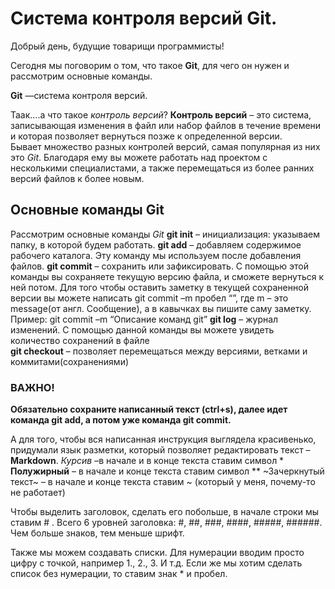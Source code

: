 # Система контроля версий Git. 

Добрый день, будущие товарищи программисты! 

Сегодня мы поговорим о том, что такое **Git**, для чего он нужен и рассмотрим основные команды. 

**Git** —система контроля версий. 

Таак….а что такое *контроль версий*? 
**Контроль версий** – это система, записывающая изменения в файл или набор файлов в течение времени   и которая позволяет вернуться позже к определенной версии.  
Бывает множество разных контролей версий, самая популярная из них это *Git*. Благодаря ему вы можете работать над проектом с несколькими специалистами, а также перемещаться из более ранних версий файлов к более новым. 

## Основные команды Git
Рассмотрим основные команды  *Git* 
**git init** – инициализация: указываем папку, в которой будем работать. 
**git add** – добавляем содержимое рабочего каталога. Эту команду мы используем после добавления файлов. 
**git commit** – сохранить или зафиксировать. С помощью этой команды вы сохраняете текущую версию файла, и сможете вернуться к ней потом. Для того чтобы оставить заметку в текущей сохраненной версии вы можете написать git commit –m пробел “”, где m – это message(от англ. Сообщение), а в кавычках вы пишите  саму заметку. Пример: git commit –m “Описание команд git”
**git log** – журнал изменений. С помощью данной команды вы можете увидеть количество сохранений в файле  
**git checkout** – позволяет перемещаться между версиями, ветками и коммитами(сохранениями)


### ВАЖНО! 
**Обязательно сохраните написанный текст (ctrl+s), далее идет команда git add, а потом уже команда git commit.**


А для того, чтобы вся написанная инструкция выглядела красивенько, придумали язык разметки, который позволяет редактировать текст – **Markdown**.
*Курсив* –в начале и в конце текста ставим символ *
**Полужирный** – в начале и конце текста ставим символ **
~Зачеркнутый текст~ – в начале и конце текста ставим ~ (который у меня, почему-то не работает)

Чтобы выделить заголовок, сделать его побольше, в начале строки мы ставим # . Всего 6 уровней заголовка: #, ##, ###, ####, #####, ######. Чем больше знаков, тем меньше шрифт. 

Также мы можем создавать списки. Для нумерации вводим просто цифру с точкой, например 1., 2., 3. И т.д. 
Если же мы хотим сделать список без нумерации, то ставим знак * и пробел.
